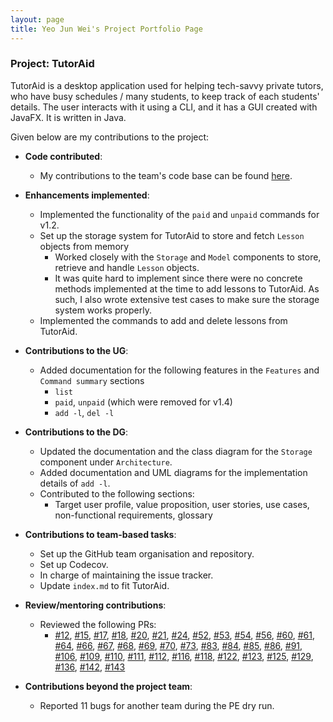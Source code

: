 ```yaml
---
layout: page
title: Yeo Jun Wei's Project Portfolio Page
---
```


### Project: TutorAid

TutorAid is a desktop application used for helping tech-savvy private tutors, who have busy schedules / many students, to keep track of each students' details.
The user interacts with it using a CLI, and it has a GUI created with JavaFX. It is written in Java.

Given below are my contributions to the project:

* **Code contributed**:
  * My contributions to the team's code base can be found [here](https://nus-cs2103-ay2122s1.github.io/tp-dashboard/?search=W16-3&sort=groupTitle&sortWithin=title&since=2021-09-17&timeframe=commit&mergegroup=&groupSelect=groupByRepos&breakdown=false&tabOpen=true&tabAuthor=JunWei3112&tabRepo=AY2122S1-CS2103T-W16-3%2Ftp%5Bmaster%5D&authorshipIsMergeGroup=false&authorshipFileTypes=docs~functional-code~test-code~other&authorshipIsBinaryFileTypeChecked=false&tabType=authorship).

* **Enhancements implemented**:
  * Implemented the functionality of the `paid` and `unpaid` commands for v1.2.
  * Set up the storage system for TutorAid to store and fetch `Lesson` objects from memory
    * Worked closely with the `Storage` and `Model` components to store, retrieve and handle `Lesson` objects.
    * It was quite hard to implement since there were no concrete methods implemented at the time to add lessons to TutorAid. As such, I also wrote extensive test cases to make sure the storage system works properly.
  * Implemented the commands to add and delete lessons from TutorAid.

* **Contributions to the UG**:
  * Added documentation for the following features in the `Features` and `Command summary` sections
    * `list`
    * `paid`, `unpaid` (which were removed for v1.4)
    * `add -l`, `del -l`

* **Contributions to the DG**:
  * Updated the documentation and the class diagram for the `Storage` component under `Architecture`.
  * Added documentation and UML diagrams for the implementation details of `add -l`.
  * Contributed to the following sections:
    * Target user profile, value proposition, user stories, use cases, non-functional requirements, glossary

* **Contributions to team-based tasks**:
  * Set up the GitHub team organisation and repository.
  * Set up Codecov.
  * In charge of maintaining the issue tracker.
  * Update `index.md` to fit TutorAid.

* **Review/mentoring contributions**:
  * Reviewed the following PRs:
    * [#12](https://github.com/AY2122S1-CS2103T-W16-3/tp/pull/12), [#15](https://github.com/AY2122S1-CS2103T-W16-3/tp/pull/15), [#17](https://github.com/AY2122S1-CS2103T-W16-3/tp/pull/17), [#18](https://github.com/AY2122S1-CS2103T-W16-3/tp/pull/18), [#20](https://github.com/AY2122S1-CS2103T-W16-3/tp/pull/20), [#21](https://github.com/AY2122S1-CS2103T-W16-3/tp/pull/21), [#24](https://github.com/AY2122S1-CS2103T-W16-3/tp/pull/24), [#52](https://github.com/AY2122S1-CS2103T-W16-3/tp/pull/52),
      [#53](https://github.com/AY2122S1-CS2103T-W16-3/tp/pull/53), [#54](https://github.com/AY2122S1-CS2103T-W16-3/tp/pull/54), [#56](https://github.com/AY2122S1-CS2103T-W16-3/tp/pull/56), [#60](https://github.com/AY2122S1-CS2103T-W16-3/tp/pull/60), [#61](https://github.com/AY2122S1-CS2103T-W16-3/tp/pull/61), [#64](https://github.com/AY2122S1-CS2103T-W16-3/tp/pull/64), [#66](https://github.com/AY2122S1-CS2103T-W16-3/tp/pull/66), [#67](https://github.com/AY2122S1-CS2103T-W16-3/tp/pull/67),
      [#68](https://github.com/AY2122S1-CS2103T-W16-3/tp/pull/68), [#69](https://github.com/AY2122S1-CS2103T-W16-3/tp/pull/69), [#70](https://github.com/AY2122S1-CS2103T-W16-3/tp/pull/70), [#73](https://github.com/AY2122S1-CS2103T-W16-3/tp/pull/73), [#83](https://github.com/AY2122S1-CS2103T-W16-3/tp/pull/83), [#84](https://github.com/AY2122S1-CS2103T-W16-3/tp/pull/84), [#85](https://github.com/AY2122S1-CS2103T-W16-3/tp/pull/85), [#86](https://github.com/AY2122S1-CS2103T-W16-3/tp/pull/86),
      [#91](https://github.com/AY2122S1-CS2103T-W16-3/tp/pull/91), [#106](https://github.com/AY2122S1-CS2103T-W16-3/tp/pull/106), [#109](https://github.com/AY2122S1-CS2103T-W16-3/tp/pull/109), [#110](https://github.com/AY2122S1-CS2103T-W16-3/tp/pull/110), [#111](https://github.com/AY2122S1-CS2103T-W16-3/tp/pull/111), [#112](https://github.com/AY2122S1-CS2103T-W16-3/tp/pull/112), [#116](https://github.com/AY2122S1-CS2103T-W16-3/tp/pull/116), [#118](https://github.com/AY2122S1-CS2103T-W16-3/tp/pull/118),
      [#122](https://github.com/AY2122S1-CS2103T-W16-3/tp/pull/122), [#123](https://github.com/AY2122S1-CS2103T-W16-3/tp/pull/123), [#125](https://github.com/AY2122S1-CS2103T-W16-3/tp/pull/125), [#129](https://github.com/AY2122S1-CS2103T-W16-3/tp/pull/129), [#136](https://github.com/AY2122S1-CS2103T-W16-3/tp/pull/136), [#142](https://github.com/AY2122S1-CS2103T-W16-3/tp/pull/142), [#143](https://github.com/AY2122S1-CS2103T-W16-3/tp/pull/143)

* **Contributions beyond the project team**:
  * Reported 11 bugs for another team during the PE dry run.
